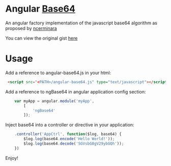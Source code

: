 # Angular [Base64](https://en.wikipedia.org/wiki/Base64)
An angular factory implementation of the javascript base64 algorithm as proposed by [ncerminara](https://github.com/ncerminara)

You can view the original gist [here](https://gist.github.com/ncerminara/11257943#file-base64-js])

# Usage
Add a reference to angular-base64.js in your html:

```html
 <script src="<PATH>/angular-base64.js" type="text/javascript"></script>
```

Add a reference to ngBase64 in angular application config section:

```javascript
	var myApp = angular.module('myApp',
		[
    		'ngBase64'
		]);   
```

Inject base64 into a controller or directive in your application:

```javascript
	.controller('AppCtrl', function($log, base64) {
		$log.log(base64.encode('Hello World!'));
		$log.log(base64.decode('SGVsbG8gV29ybGQh'));
	})
```

Enjoy!